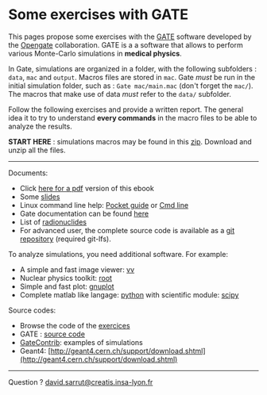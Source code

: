 # Some exercises with GATE

This pages propose some exercises with the [GATE](https://github.com/OpenGATE/Gate) software developed by the [Opengate](http://www.opengatecollaboration.org) collaboration. GATE is a a software that allows to perform various Monte-Carlo simulations in **medical physics**.

In Gate, simulations are organized in a folder, with the following subfolders : `data`, `mac` and `output`. Macros files are stored in `mac`. Gate _must_ be run in the initial simulation folder, such as : `Gate mac/main.mac` \(don't forget the `mac/`\). The macros that make use of data _must_ refer to the `data/` subfolder.

Follow the following exercises and provide a written report. The general idea it to try to understand **every commands** in the macro files to be able to analyze the results. 

**START HERE** : simulations macros may be found in this [zip](https://gitlab.in2p3.fr/david.sarrut/gate-exercices/raw/master/releases/gate-exercices-v3.0.zip). Download and unzip all the files.

---
Documents:
* Click [here for a pdf](https://www.gitbook.com/download/pdf/book/dsarrut/gate-exercises) version of this ebook
* Some [slides](https://gitlab.in2p3.fr/david.sarrut/gate-exercices/raw/master/slides/simulation-dqprm-2017.pdf)
* Linux command line help: [Pocket guide](http://www.cheatography.com/kesavanbr/cheat-sheets/pocket-guide-linux-commands) or [Cmd line](http://www.cheatography.com/davechild/cheat-sheets/linux-command-line)
* Gate documentation can be found [here](http://wiki.opengatecollaboration.org/index.php/Users_Guide_V7.2)
* List of [radionuclides](http://www.nucleide.org/DDEP_WG/DDEPdata.htm)
* For advanced user, the complete source code is available as a [git repository](https://gitlab.in2p3.fr/david.sarrut/gate-exercices) 
 (required git-lfs). 


To analyze simulations, you need additional software. For example:

* A simple and fast image viewer: [vv](http://vv.creatis.insa-lyon.fr)
* Nuclear physics toolkit: [root](https://root.cern.ch)
* Simple and fast plot: [gnuplot](http://www.gnuplot.info)
* Complete matlab like langage: [python](https://www.python.org) with scientific module: [scipy](http://www.scipy.org)

Source codes:

* Browse the code of the [exercices](https://gitlab.in2p3.fr/david.sarrut/gate-exercices/tree/master)
* GATE : [source code](https://github.com/OpenGATE/Gate)
* [GateContrib](https://github.com/OpenGATE/GateContrib): examples of simulations
* Geant4: [http://geant4.cern.ch/support/download.shtml](http://geant4.cern.ch/support/download.shtml) 

---
Question ? [david.sarrut@creatis.insa-lyon.fr](david.sarrut@creatis.insa-lyon.fr)


